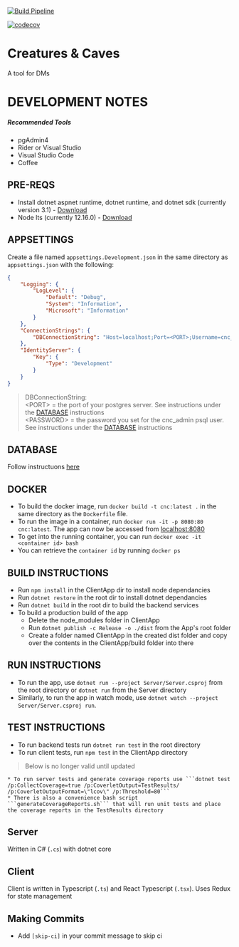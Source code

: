 [![Build Pipeline](https://github.com/catnapz/CreaturesNCaves/workflows/Build%20Pipeline/badge.svg)](https://github.com/catnapz/CreaturesNCaves/actions?query=workflow%3A%22Build+Pipeline%22)

[![codecov](https://codecov.io/gh/catnapz/CreaturesNCaves/branch/master/graph/badge.svg)](https://codecov.io/gh/catnapz/CreaturesNCaves)

# Creatures & Caves
A tool for DMs

# DEVELOPMENT NOTES

##### Recommended Tools
* pgAdmin4
* Rider or Visual Studio
* Visual Studio Code
* Coffee

## PRE-REQS
* Install dotnet aspnet runtime, dotnet runtime, and dotnet sdk (currently version 3.1) - [Download](https://dotnet.microsoft.com/download)
* Node lts (currently 12.16.0) - [Download](https://nodejs.org/en/download/)

## APPSETTINGS
Create a file named `appsettings.Development.json` in the same directory as `appsettings.json` with the following:
```json
{
    "Logging": {
        "LogLevel": {
            "Default": "Debug",
            "System": "Information",
            "Microsoft": "Information"
        }
    },
    "ConnectionStrings": {
        "DBConnectionString": "Host=localhost;Port=<PORT>;Username=cnc_admin;Password=<PASSWORD>;Database=cnc;"
    },
    "IdentityServer": {
        "Key": {
            "Type": "Development"
        }
    }
}
```
> DBConnectionString: \
> \<PORT\> = the port of your postgres server. See instructions under the [DATABASE](#DATABASE) instructions \
> \<PASSWORD\> = the password you set for the cnc_admin psql user. See instructions under the [DATABASE](#DATABASE) instructions

## DATABASE
Follow instructuons [here](/EntityFramework/Database/README.md)

## DOCKER
* To build the docker image, run ```docker build -t cnc:latest .``` in the same directory as the `Dockerfile` file.
* To run the image in a container, run ```docker run -it -p 8080:80 cnc:latest```. The app can now be accessed from [localhost:8080](http://localhost:8080)
* To get into the running container, you can run ```docker exec -it <container id> bash```
* You can retrieve the `container id` by running ```docker ps```

## BUILD INSTRUCTIONS
* Run ```npm install``` in the ClientApp dir to install node dependancies
* Run ```dotnet restore``` in the root dir to install dotnet dependancies
* Run ```dotnet build``` in the root dir to build the backend services
* To build a production build of the app
    * Delete the node_modules folder in ClientApp
    * Run ```dotnet publish -c Release -o ./dist``` from the App's root folder
    * Create a folder named ClientApp in the created dist folder and copy over the contents in the ClientApp/build folder into there

## RUN INSTRUCTIONS
* To run the app, use ```dotnet run --project Server/Server.csproj``` from the root directory or ```dotnet run``` from the Server directory
* Similarly, to run the app in watch mode, use ```dotnet watch --project Server/Server.csproj run```.

## TEST INSTRUCTIONS
* To run backend tests run ```dotnet run test``` in the root directory
* To run client tests, run ```npm test``` in the ClientApp directory

> Below is no longer valid until updated
```
* To run server tests and generate coverage reports use ```dotnet test /p:CollectCoverage=true /p:CoverletOutput=TestResults/ /p:CoverletOutputFormat=\"lcov\" /p:Threshold=80```
* There is also a convenience bash script ```generateCoverageReports.sh``` that will run unit tests and place the coverage reports in the TestResults directory
```
## Server
Written in C# (`.cs`) with dotnet core

## Client
Client is written in Typescript (`.ts`) and React Typescript (`.tsx`). Uses Redux for state management

## Making Commits
* Add `[skip-ci]` in your commit message to skip ci
